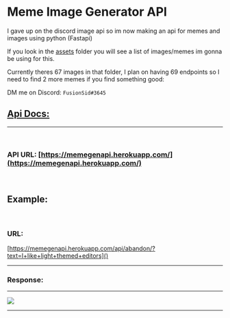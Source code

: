 # Meme Image Generator API

I gave up on the discord image api so im now making an api for memes and images using python (Fastapi)

If you look in the [assets](https://github.com/FusionSid/ImageGeneratorAPI/tree/master/assets) folder you will see a list of images/memes im gonna be using for this.

Currently theres 67 images in that folder,
I plan on having 69 endpoints so I need to find 2 more memes if you find something good:

DM me on Discord: `FusionSid#3645`

## [Api Docs:](https://memegenapi.herokuapp.com/docs/)

---
<br >

### API URL: [https://memegenapi.herokuapp.com/](https://memegenapi.herokuapp.com/)

<br >

## Example:

<br >

### URL:

[https://memegenapi.herokuapp.com/api/abandon/?text=I+like+light+themed+editors]()

---

### Response:

---

![](https://memegenapi.herokuapp.com/api/abandon/?text=I+prefer+light+themed+editors)

---
